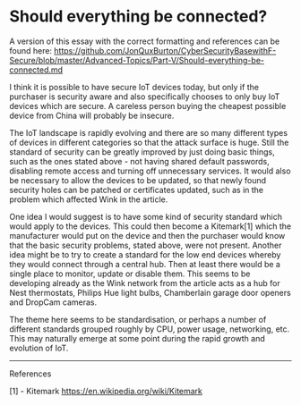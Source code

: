 # Should everything be connected?

A version of this essay with the correct formatting and references can be found here: https://github.com/JonQuxBurton/CyberSecurityBasewithF-Secure/blob/master/Advanced-Topics/Part-V/Should-everything-be-connected.md

I think it is possible to have secure IoT devices today, but only if the purchaser is security aware and also specifically chooses to only buy IoT devices which are secure. A careless person buying the cheapest possible device from China will probably be insecure. 

The IoT landscape is rapidly evolving and there are so many different types of devices in different categories so that the attack surface is huge. Still the standard of security can be greatly improved by just doing basic things, such as the ones stated above - not having shared default passwords, disabling remote access and turning off unnecessary services. It would also be necessary to allow the devices to be updated, so that newly found security holes can be patched or certificates updated, such as in the problem which affected Wink in the article.

One idea I would suggest is to have some kind of security standard which would apply to the devices. This could then become a Kitemark[1] which the manufacturer would put on the device and then the purchaser would know that the basic security problems, stated above, were not present. Another idea might be to try to create a standard for the low end devices whereby they would connect through a central hub. Then at least there would be a single place to monitor, update or disable them. This seems to be developing already as the Wink network from the article acts as a hub for Nest thermostats, Philips Hue light bulbs, Chamberlain garage door openers and DropCam cameras. 

The theme here seems to be standardisation, or perhaps a number of different standards grouped roughly by CPU, power usage, networking, etc. This may naturally emerge at some point during the rapid growth and evolution of IoT. 

---

References

[1] - Kitemark https://en.wikipedia.org/wiki/Kitemark
